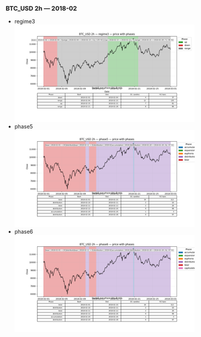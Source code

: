 ### BTC_USD 2h — 2018-02

- regime3
![BTC_USD_2h_regime3_2018-02_phase_price.png](outputs/fourier/phase_monthly/BTC_USD/2h/2018/2018-02/BTC_USD_2h_regime3_2018-02_phase_price.png)
- phase5
![BTC_USD_2h_phase5_2018-02_phase_price.png](outputs/fourier/phase_monthly/BTC_USD/2h/2018/2018-02/BTC_USD_2h_phase5_2018-02_phase_price.png)
- phase6
![BTC_USD_2h_phase6_2018-02_phase_price.png](outputs/fourier/phase_monthly/BTC_USD/2h/2018/2018-02/BTC_USD_2h_phase6_2018-02_phase_price.png)
